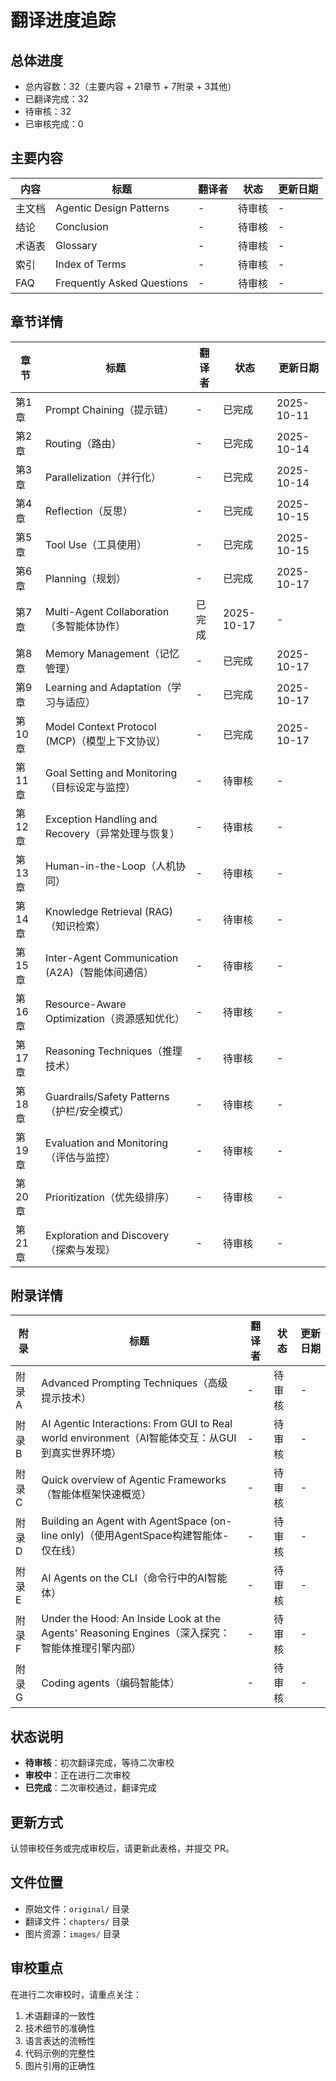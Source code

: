 # 翻译进度追踪

## 总体进度

- 总内容数：32（主要内容 + 21章节 + 7附录 + 3其他）
- 已翻译完成：32
- 待审核：32
- 已审核完成：0

## 主要内容

| 内容 | 标题 | 翻译者 | 状态 | 更新日期 |
|------|------|--------|------|----------|
| 主文档 | Agentic Design Patterns | - | 待审核 | - |
| 结论 | Conclusion | - | 待审核 | - |
| 术语表 | Glossary | - | 待审核 | - |
| 索引 | Index of Terms | - | 待审核 | - |
| FAQ | Frequently Asked Questions | - | 待审核 | - |

## 章节详情

| 章节 | 标题 | 翻译者 | 状态 | 更新日期 |
|------|------|--------|------|----------|
| 第1章 | Prompt Chaining（提示链） | - | 已完成 | 2025-10-11 |
| 第2章 | Routing（路由） | - | 已完成 | 2025-10-14 |
| 第3章 | Parallelization（并行化） | - | 已完成 | 2025-10-14 |
| 第4章 | Reflection（反思） | - | 已完成 | 2025-10-15 |
| 第5章 | Tool Use（工具使用） | - | 已完成 | 2025-10-15 |
| 第6章 | Planning（规划） | - | 已完成 | 2025-10-17 |
| 第7章 | Multi-Agent Collaboration（多智能体协作） | 已完成 | 2025-10-17 | - |
| 第8章 | Memory Management（记忆管理） | - | 已完成 | 2025-10-17 |
| 第9章 | Learning and Adaptation（学习与适应） | - | 已完成 | 2025-10-17 |
| 第10章 | Model Context Protocol (MCP)（模型上下文协议） | - | 已完成 | 2025-10-17 |
| 第11章 | Goal Setting and Monitoring（目标设定与监控） | - | 待审核 | - |
| 第12章 | Exception Handling and Recovery（异常处理与恢复） | - | 待审核 | - |
| 第13章 | Human-in-the-Loop（人机协同） | - | 待审核 | - |
| 第14章 | Knowledge Retrieval (RAG)（知识检索） | - | 待审核 | - |
| 第15章 | Inter-Agent Communication (A2A)（智能体间通信） | - | 待审核 | - |
| 第16章 | Resource-Aware Optimization（资源感知优化） | - | 待审核 | - |
| 第17章 | Reasoning Techniques（推理技术） | - | 待审核 | - |
| 第18章 | Guardrails/Safety Patterns（护栏/安全模式） | - | 待审核 | - |
| 第19章 | Evaluation and Monitoring（评估与监控） | - | 待审核 | - |
| 第20章 | Prioritization（优先级排序） | - | 待审核 | - |
| 第21章 | Exploration and Discovery（探索与发现） | - | 待审核 | - |

## 附录详情

| 附录 | 标题 | 翻译者 | 状态 | 更新日期 |
|------|------|--------|------|----------|
| 附录A | Advanced Prompting Techniques（高级提示技术） | - | 待审核 | - |
| 附录B | AI Agentic Interactions: From GUI to Real world environment（AI智能体交互：从GUI到真实世界环境） | - | 待审核 | - |
| 附录C | Quick overview of Agentic Frameworks（智能体框架快速概览） | - | 待审核 | - |
| 附录D | Building an Agent with AgentSpace (on-line only)（使用AgentSpace构建智能体-仅在线） | - | 待审核 | - |
| 附录E | AI Agents on the CLI（命令行中的AI智能体） | - | 待审核 | - |
| 附录F | Under the Hood: An Inside Look at the Agents' Reasoning Engines（深入探究：智能体推理引擎内部） | - | 待审核 | - |
| 附录G | Coding agents（编码智能体） | - | 待审核 | - |

## 状态说明

- **待审核**：初次翻译完成，等待二次审校
- **审校中**：正在进行二次审校
- **已完成**：二次审校通过，翻译完成

## 更新方式

认领审校任务或完成审校后，请更新此表格，并提交 PR。

## 文件位置

- 原始文件：`original/` 目录
- 翻译文件：`chapters/` 目录
- 图片资源：`images/` 目录

## 审校重点

在进行二次审校时，请重点关注：
1. 术语翻译的一致性
2. 技术细节的准确性
3. 语言表达的流畅性
4. 代码示例的完整性
5. 图片引用的正确性